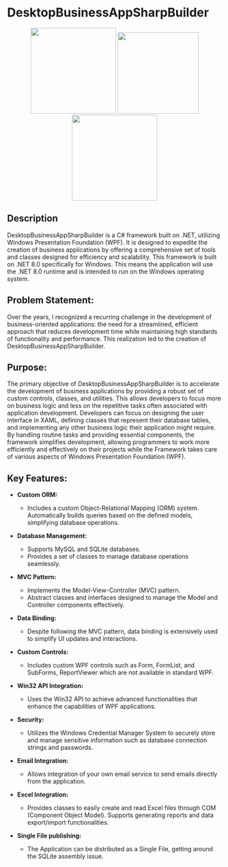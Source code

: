 # DesktopBusinessAppSharpBuilder
<div align="center">
  <img src="https://salvatoreamaddio.co.uk/img/csharp.png" width="200" height="200"/>
  <img src="https://salvatoreamaddio.co.uk/img/sql.png" width="190" height="190" />
  <img src="https://salvatoreamaddio.co.uk/img/wpf.png" width="200" height="200" />
</div>

## Description
DesktopBusinessAppSharpBuilder is a C# framework built on .NET, utilizing Windows Presentation Foundation (WPF). 
It is designed to expedite the creation of business applications by offering a comprehensive set of tools and classes 
designed for efficiency and scalability. This framework is built on .NET 8.0 specifically for Windows. 
This means the application will use the .NET 8.0 runtime and is intended to run on the Windows operating system. 

## Problem Statement:
Over the years, I recognized a recurring challenge in the development of business-oriented applications: the need for a streamlined, 
efficient approach that reduces development time while maintaining high standards of functionality and performance. 
This realization led to the creation of DesktopBusinessAppSharpBuilder.

## Purpose:
The primary objective of DesktopBusinessAppSharpBuilder is to accelerate the development of business applications by providing a robust set 
of custom controls, classes, and utilities. This allows developers to focus more on business logic and less on the repetitive tasks often 
associated with application development. Developers can focus on designing the user interface in XAML, defining classes that represent 
their database tables, and implementing any other business logic their application might require. 
By handling routine tasks and providing essential components, the framework simplifies development, 
allowing programmers to work more efficiently and effectively on their projects while the Framework takes care of 
various aspects of Windows Presentation Foundation (WPF).

## Key Features:
- **Custom ORM:**
  - Includes a custom Object-Relational Mapping (ORM) system. Automatically builds queries based on the defined models, simplifying database operations.

- **Database Management:**
  - Supports MySQL and SQLite databases.
  - Provides a set of classes to manage database operations seamlessly.

- **MVC Pattern:**
  - Implements the Model-View-Controller (MVC) pattern.
  - Abstract classes and interfaces designed to manage the Model and Controller components effectively.

- **Data Binding:**
  - Despite following the MVC pattern, data binding is extensively used to simplify UI updates and interactions.

- **Custom Controls:**
  - Includes custom WPF controls such as Form, FormList, and SubForms, ReportViewer which are not available in standard WPF.

- **Win32 API Integration:**
  - Uses the Win32 API to achieve advanced functionalities that enhance the capabilities of WPF applications.

- **Security:**
  - Utilizes the Windows Credential Manager System to securely store and manage sensitive information such as database connection strings and passwords.

- **Email Integration:**
  - Allows integration of your own email service to send emails directly from the application.

- **Excel Integration:**
  - Provides classes to easily create and read Excel files through COM (Component Object Model). Supports generating reports and data export/import functionalities.

- **Single File publishing:**
  - The Application can be distributed as a Single File, getting around the SQLite assembly issue.




